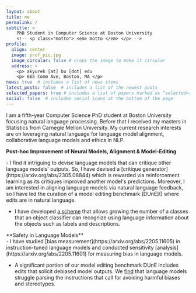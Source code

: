 ```yaml
---
layout: about
title: me
permalink: /
subtitle: >
    PhD Student in Computer Science at Boston University
    <!-- <p class="motto"> <em> motto </em> </p> -->
profile:
  align: center
  image: prof_pic.jpg
  image_circular: false # crops the image to make it circular
  address: >
    <p> akyurek [at] bu [dot] edu
    <p> 665 Comm Ave, Boston, MA </p>
news: true  # includes a list of news items
latest_posts: false  # includes a list of the newest posts
selected_papers: true # includes a list of papers marked as "selected={true}"
social: false  # includes social icons at the bottom of the page
---
```

I am a fifth-year Computer Science PhD student at Boston University focusing natural language processing. Before that I received my masters in Statistics from Carnegie Mellon University. My current research interests are on leveraging natural language for language model alignment, collaborative language models and ethics in NLP.


**Post-hoc Improvement of Neural Models, Alignment & Model-Editing**


<div class="about-highlight" markdown="1">
- I find it intriguing to devise language models that can critique other language models' outputs. So, I have devised a [critique generator](https://arxiv.org/abs/2305.08844) which is rewarded via reinforcement learning as its critiques improved another model's predictions. Moreover, I am interested in aligning language models via natural language feedback, so I have led the curation of a model editing benchmark [DUnE]() where edits are in natural language.

- I have developed [a scheme](https://arxiv.org/abs/2110.07059) that allows growing the number of a classes that an object classifier can recognize using language information about the objects such as labels and descriptions.
</div>

<p></p>
**Safety in Language Models**


<div class="about-highlight" markdown="1">
- I have studied [bias measurement](https://arxiv.org/abs/2205.11605) in instruction-tuned language models and conducted sensitivity [analysis](https://arxiv.org/abs/2205.11601) for measuring bias in language models.

- A significant portion of our model editing benchmark DUnE includes edits that solicit debiased model outputs. We [find]() that language models struggle parsing the instructions that call for avoiding harmful biases and stereotypes.
</div>




<!-- <h2 style="margin-top: 1rem;">biography</h2>
{%- include_relative bio.md %} -->
